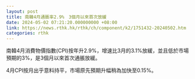 ```yaml
---
layout: post
title: 南韓4月通脹率2.9%　3個月以來首次放緩
date: 2024-05-02 07:21:20.000000000 +08:00
link: https://news.rthk.hk/rthk/ch/component/k2/1751432-20240502.htm
categories: rthk
---
```


南韓4月消費物價指數(CPI)按年升2.9%，增速比3月的3.1%放緩，並且低於市場預期的3%，是3個月以來首次通脹放緩。

4月CPI按月出乎意料持平，市場原先預期升幅稍為加快至0.15%。

